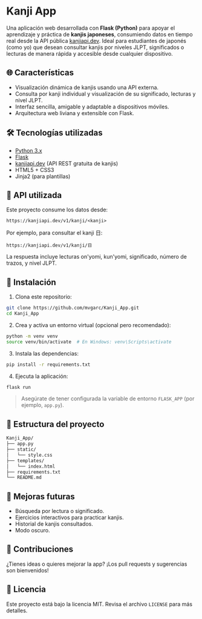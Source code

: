 # Kanji App

Una aplicación web desarrollada con **Flask (Python)** para apoyar el aprendizaje y práctica de **kanjis japoneses**, consumiendo datos en tiempo real desde la API pública [kanjiapi.dev](https://kanjiapi.dev/). Ideal para estudiantes de japonés (como yo) que desean consultar kanjis por niveles JLPT, significados o lecturas de manera rápida y accesible desde cualquier dispositivo.

## 🌐 Características

- Visualización dinámica de kanjis usando una API externa.
- Consulta por kanji individual y visualización de su significado, lecturas y nivel JLPT.
- Interfaz sencilla, amigable y adaptable a dispositivos móviles.
- Arquitectura web liviana y extensible con Flask.

## 🛠️ Tecnologías utilizadas

- [Python 3.x](https://www.python.org/)
- [Flask](https://flask.palletsprojects.com/)
- [kanjiapi.dev](https://kanjiapi.dev/) (API REST gratuita de kanjis)
- HTML5 + CSS3
- Jinja2 (para plantillas)

## 🔌 API utilizada

Este proyecto consume los datos desde:

```
https://kanjiapi.dev/v1/kanji/<kanji>
```

Por ejemplo, para consultar el kanji 日:

```
https://kanjiapi.dev/v1/kanji/日
```

La respuesta incluye lecturas on'yomi, kun'yomi, significado, número de trazos, y nivel JLPT.

## 🚀 Instalación

1. Clona este repositorio:

```bash
git clone https://github.com/mvgarc/Kanji_App.git
cd Kanji_App
```

2. Crea y activa un entorno virtual (opcional pero recomendado):

```bash
python -m venv venv
source venv/bin/activate  # En Windows: venv\Scripts\activate
```

3. Instala las dependencias:

```bash
pip install -r requirements.txt
```

4. Ejecuta la aplicación:

```bash
flask run
```

> Asegúrate de tener configurada la variable de entorno `FLASK_APP` (por ejemplo, `app.py`).

## 📁 Estructura del proyecto

```bash
Kanji_App/
├── app.py
├── static/
│   └── style.css
├── templates/
│   └── index.html
├── requirements.txt
└── README.md
```

## 🔮 Mejoras futuras

- Búsqueda por lectura o significado.
- Ejercicios interactivos para practicar kanjis.
- Historial de kanjis consultados.
- Modo oscuro.

## 🤝 Contribuciones

¿Tienes ideas o quieres mejorar la app? ¡Los pull requests y sugerencias son bienvenidos!

## 📄 Licencia

Este proyecto está bajo la licencia MIT. Revisa el archivo `LICENSE` para más detalles.
